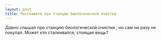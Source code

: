 ```yaml
---
layout: post 
title: Расскажите про станцию биологической очистки 
--- 
```

Давно слышал про станцию биологической очистки , но сам ни разу не покупал. Может кто сталкивался, стоящая вещь?